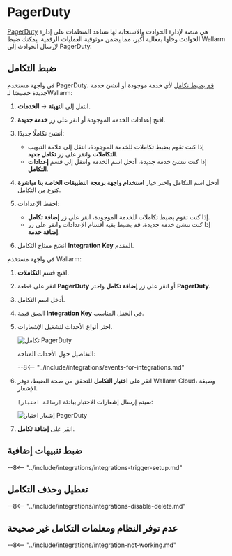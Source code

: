 [link-pagerduty-docs]: https://support.pagerduty.com/docs/services-and-integrations

#   PagerDuty

[PagerDuty](https://www.pagerduty.com/) هي منصة لإدارة الحوادث والاستجابة لها تساعد المنظمات على إدارة الحوادث وحلها بفعالية أكبر، مما يضمن موثوقية العمليات الرقمية. يمكنك ضبط Wallarm لإرسال الحوادث إلى PagerDuty.

##  ضبط التكامل

في واجهة مستخدم PagerDuty، [قم بضبط تكامل][link-pagerduty-docs] لأي خدمة موجودة أو انشئ خدمة جديدة خصيصًا لـWallarm:

1. انتقل إلى **التهيئة** → **الخدمات**.
2. افتح إعدادات الخدمة الموجودة أو انقر على زر **خدمة جديدة**.
3. أنشئ تكاملًا جديدًا:

    *   إذا كنت تقوم بضبط تكاملات للخدمة الموجودة، انتقل إلى علامة التبويب **التكاملات** وانقر على زر **تكامل جديد**.
    *   إذا كنت تنشئ خدمة جديدة، أدخل اسم الخدمة وانتقل إلى قسم **إعدادات التكامل**.
4. أدخل اسم التكامل واختر خيار **استخدام واجهة برمجة التطبيقات الخاصة بنا مباشرة** كنوع من التكامل.
5. احفظ الإعدادات:

    *   إذا كنت تقوم بضبط تكاملات للخدمة الموجودة، انقر على زر **إضافة تكامل**.
    *   إذا كنت تنشئ خدمة جديدة، قم بضبط بقية أقسام الإعدادات وانقر على زر **إضافة خدمة**.
    
5. انسَخ مفتاح التكامل **Integration Key** المقدم.

في واجهة مستخدم Wallarm:

1. افتح قسم **التكاملات**.
1. انقر على قطعة **PagerDuty** أو انقر على زر **إضافة تكامل** واختر **PagerDuty**. 
1. أدخل اسم التكامل.
1. الصق قيمة **Integration Key** في الحقل المناسب.
1. اختر أنواع الأحداث لتشغيل الإشعارات.

    ![تكامل PagerDuty](../../../images/user-guides/settings/integrations/add-pagerduty-integration.png)

    التفاصيل حول الأحداث المتاحة:
      
    --8<-- "../include/integrations/events-for-integrations.md"

1. انقر على **اختبار التكامل** للتحقق من صحة الضبط، توفر Wallarm Cloud، وصيغة الإشعار.

    سيتم إرسال إشعارات الاختبار ببادئة `[رسالة اختبار]`:

    ![إشعار اختبار PagerDuty](../../../images/user-guides/settings/integrations/test-pagerduty-scope-changed.png)

1. انقر على **إضافة تكامل**.

## ضبط تنبيهات إضافية

--8<-- "../include/integrations/integrations-trigger-setup.md"

## تعطيل وحذف التكامل

--8<-- "../include/integrations/integrations-disable-delete.md"

## عدم توفر النظام ومعلمات التكامل غير صحيحة

--8<-- "../include/integrations/integration-not-working.md"